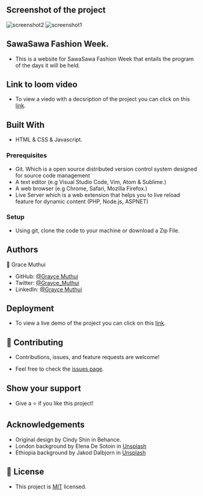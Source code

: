 ## Screenshot of the project

![screenshot2](https://user-images.githubusercontent.com/95374858/169492793-19a4f4ca-a9a1-449e-893f-8b1680995234.png)
![screenshot1](https://user-images.githubusercontent.com/95374858/169492878-f272f7e2-4a1f-4c3a-a957-3f6eb3354e69.png)

## SawaSawa Fashion Week.

- This is a website for SawaSawa Fashion Week that entails the program of the days it will be held.

## Link to loom video

- To view a viedo with a decsription of the project you can click on this [link](https://www.loom.com/share/659ff5638a944135be6feddb0f400ee7).

## Built With

- HTML & CSS & Javascript.

### Prerequisites

- Git. Which is a open source distributed version control system designed for source code management
- A text editor (e.g Visual Studio Code, Vim, Atom & Sublime.)
- A web browser (e.g Chrome, Safari, Mozilla Firefox.)
- Live Server which is a web extension that helps you to live reload feature for dynamic content (PHP, Node.js, ASPNET)

### Setup

- Using git, clone the code to your machine or download a Zip File.

## Authors

👤 Grace Muthui

- GitHub: [@Grayce Muthui](https://github.com/Graycemuthui)
- Twitter: [@Grayce_Muthui](https://twitter.com/Grayce_Muthui)
- LinkedIn: [@Grayce Muthui](http://www.linkedin.com/in/grayce-muthui-a17294226)

## Deployment

- To view a live demo of the project you can click on this [link](https://graycemuthui.github.io/Conference-Page/).

## 🤝 Contributing

- Contributions, issues, and feature requests are welcome!

- Feel free to check the [issues page](../../issues/).

## Show your support

- Give a ⭐️ if you like this project!

## Acknowledgements

- Original design by Cindy Shin in Behance.
- London background by Elena De Sotoin in [Unsplash](elena-de-soto-w423NnHFjFg-unsplash.jpg)
- Ethiopia background by Jakod Dalbjorn in [Unsplash](https://unsplash.com/photos/cuKJre3nyYc)

## 📝 License

- This project is [MIT](./MIT.md) licensed.
